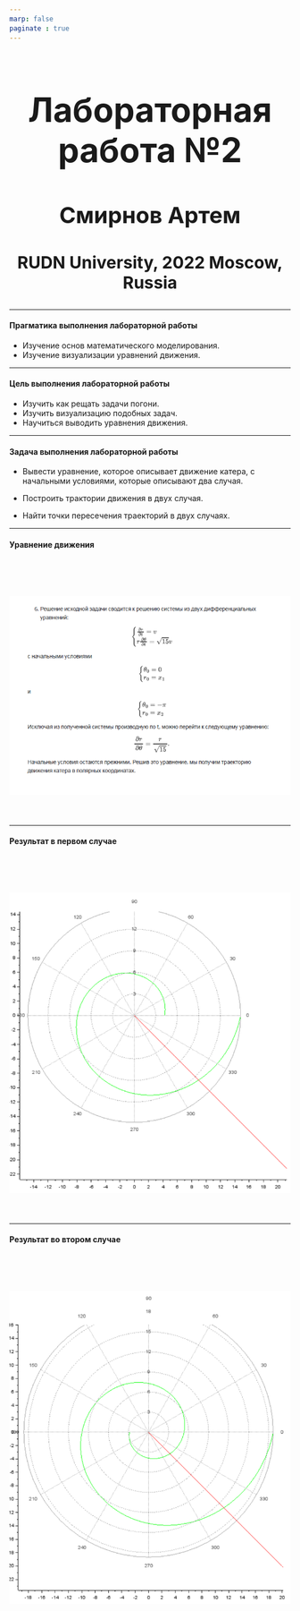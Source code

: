 ```yaml
---
marp: false
paginate : true
---
```

<style>
h1 { 
    font-size: 60px;
    text-align: center;
    }       
h2 { 
    font-size: 40px;
    text-align: center;
    }

h3 { 
    font-size: 30px;
    text-align: center;
    }

section.titleslide1 h4 {
    font-size: 30px;
    color: Black;
    position: relative;
}

section.titleslide2 h4 {
    font-size: 30px;
    color: Black;
    position: relative;  
}

section.titleslide3 h4 {
    font-size: 30px;
    color: Black;
    position: relative;   
}

section.titleslide4 h4 {
    font-size: 30px;
    color: Black;
    position: relative;  
}

section.titleslide5 h4 {
    font-size: 30px;
    color: Black;
    position: relative;
    left: 0em;
    bottom: -1em;    
}

section.titleslide6 h4 {
    font-size: 30px;
    color: Black;
    position: relative;
    left: 0em;
    bottom: -1em;    
}

</style>

# Лабораторная работа №2
## Смирнов Артем
### RUDN University, 2022 Moscow, Russia

---

<!--_class: titleslide1 -->
#### Прагматика выполнения лабораторной работы
* Изучение основ математического моделирования.
* Изучение визуализации уравнений движения.

---

<!--_class: titleslide2 -->
#### Цель выполнения лабораторной работы
* Изучить как рещать задачи погони.
* Изучить визуализацию подобных задач.
* Научиться выводить уравнения движения.

---

<!--_class: titleslide3 -->
#### Задача выполнения лабораторной работы

* Вывести уравнение, которое описывает движение катера, с начальными условиями, которые описывают два случая.

* Построить трактории движения в двух случая.

* Найти точки пересечения траекторий в двух случаях.

---
<!--_class: titleslide4 -->
#### Уравнение движения

# ![Уравнение](image/1.png "рис.01") 


---

<!--_class: titleslide5 -->
#### Результат в первом случае

# ![1 случай](image/2.PNG "рис.02")

---

<!--_class: titleslide6 -->
#### Результат во втором случае

# ![2 случай](image/3.PNG "рис.03")

